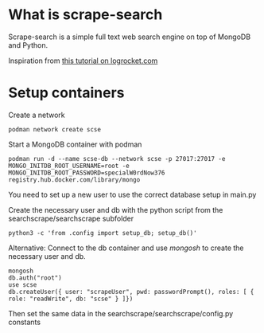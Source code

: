 # What is scrape-search

Scrape-search is a simple full text web search engine on top of MongoDB and Python.

Inspiration from [this tutorial on logrocket.com](https://blog.logrocket.com/scrape-website-python-scrapy-mongodb/)

# Setup containers

Create a network

```
podman network create scse
```

Start a MongoDB container with podman

```
podman run -d --name scse-db --network scse -p 27017:27017 -e MONGO_INITDB_ROOT_USERNAME=root -e MONGO_INITDB_ROOT_PASSWORD=specialW0rdNow376 registry.hub.docker.com/library/mongo
```

You need to set up a new user to use the correct database setup in main.py

Create the necessary user and db with the python script from the searchscrape/searchscrape subfolder

```
python3 -c 'from .config import setup_db; setup_db()'
```

Alternative: Connect to the db container and use *mongosh* to create the necessary user and db.

```
mongosh
db.auth("root")
use scse
db.createUser({ user: "scrapeUser", pwd: passwordPrompt(), roles: [ { role: "readWrite", db: "scse" } ]})
```

Then set the same data in the searchscrape/searchscrape/config.py constants